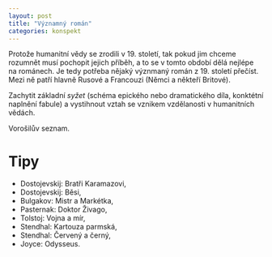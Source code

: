 ```yaml
---
layout: post
title: "Významný román"
categories: konspekt
---
```

Protože humanitní vědy se zrodili v 19. století, tak pokud
jim chceme rozumnět musí pochopit jejich příběh, a to se v
tomto období dělá nejlépe na románech. Je tedy potřeba
nějaký význmaný román z 19. století přečíst. Mezi ně patří
hlavně Rusové a Francouzi (Němci a někteří Britové).

Zachytit základní *syžet* (schéma epického nebo dramatického
díla, konktétní naplnění fabule) a vystihnout vztah se
vznikem vzdělanosti v humanitních vědách.

Vorošilův seznam.

# Tipy

- Dostojevskij: Bratři Karamazovi,
- Dostojevskij: Běsi,
- Bulgakov: Mistr a Markétka,
- Pasternak: Doktor Živago,
- Tolstoj: Vojna a mír,
- Stendhal: Kartouza parmská,
- Stendhal: Červený a černý,
- Joyce: Odysseus.
